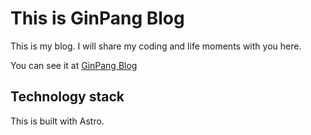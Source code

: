 # This is GinPang Blog
This is my blog. I will share my coding and life moments with you here.

You can see it at [GinPang Blog](https://ginpang.netlify.app)

## Technology stack
This is built with Astro.